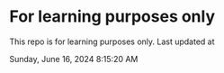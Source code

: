 # For learning purposes only
This repo is for learning purposes only.
Last updated at

Sunday, June 16, 2024 8:15:20 AM

